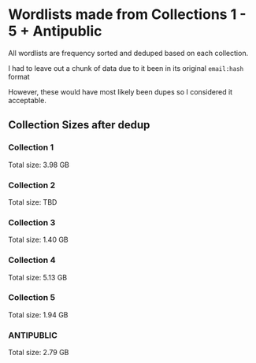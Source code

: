# Wordlists made from Collections 1 - 5 + Antipublic
All wordlists are frequency sorted and deduped based on each collection.

I had to leave out a chunk of data due to it been in its original ``email:hash`` format

However, these would have most likely been dupes so I considered it acceptable.

## Collection Sizes after dedup
### Collection 1
Total size: 3.98 GB
### Collection 2 
Total size: TBD
### Collection 3 
Total size: 1.40 GB
### Collection 4 
Total size: 5.13 GB
### Collection 5 
Total size: 1.94 GB
### ANTIPUBLIC 
Total size: 2.79 GB
